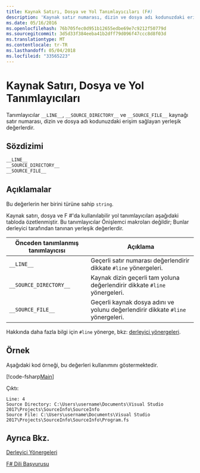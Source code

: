 ```yaml
---
title: Kaynak Satırı, Dosya ve Yol Tanımlayıcıları (F#)
description: 'Kaynak satır numarası, dizin ve dosya adı kodunuzdaki erişim sağlayan yerleşik F # tanımlayıcı değerlerini kullanmayı öğrenin.'
ms.date: 05/16/2016
ms.openlocfilehash: 76b705fec0d951b12655edbe69e7c9212f50779d
ms.sourcegitcommit: 3d5d33f384eeba41b2dff79d096f47ccc8d8f03d
ms.translationtype: MT
ms.contentlocale: tr-TR
ms.lasthandoff: 05/04/2018
ms.locfileid: "33565223"
---
```

# <a name="source-line-file-and-path-identifiers"></a>Kaynak Satırı, Dosya ve Yol Tanımlayıcıları

Tanımlayıcılar `__LINE__`, `__SOURCE_DIRECTORY__` ve `__SOURCE_FILE__` kaynağı satır numarası, dizin ve dosya adı kodunuzdaki erişim sağlayan yerleşik değerlerdir.


## <a name="syntax"></a>Sözdizimi

```fsharp
__LINE__
__SOURCE_DIRECTORY__
__SOURCE_FILE__
```

## <a name="remarks"></a>Açıklamalar
Bu değerlerin her birini türüne sahip `string`.

Kaynak satırı, dosya ve F #'da kullanılabilir yol tanımlayıcıları aşağıdaki tabloda özetlenmiştir. Bu tanımlayıcılar Önişlemci makroları değildir; Bunlar derleyici tarafından tanınan yerleşik değerlerdir.

|Önceden tanımlanmış tanımlayıcısı|Açıklama|
|---------------------|-----------|
|`__LINE__`|Geçerli satır numarası değerlendirir dikkate `#line` yönergeleri.|
|`__SOURCE_DIRECTORY__`|Kaynak dizin geçerli tam yoluna değerlendirir dikkate `#line` yönergeleri.|
|`__SOURCE_FILE__`|Geçerli kaynak dosya adını ve yolunu değerlendirir dikkate `#line` yönergeleri.|
Hakkında daha fazla bilgi için `#line` yönerge, bkz: [derleyici yönergeleri](compiler-directives.md).

## <a name="example"></a>Örnek

Aşağıdaki kod örneği, bu değerleri kullanımını göstermektedir.

[!code-fsharp[Main](../../../samples/snippets/fsharp/lang-ref-2/snippet7401.fs)]

Çıktı:

```
Line: 4
Source Directory: C:\Users\username\Documents\Visual Studio 2017\Projects\SourceInfo\SourceInfo
Source File: C:\Users\username\Documents\Visual Studio 2017\Projects\SourceInfo\SourceInfo\Program.fs
```

## <a name="see-also"></a>Ayrıca Bkz.
[Derleyici Yönergeleri](compiler-directives.md)

[F# Dili Başvurusu](index.md)
